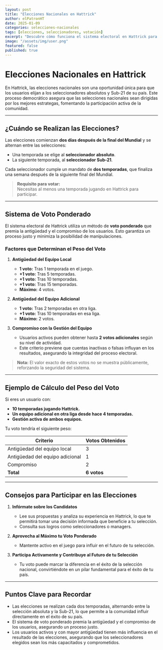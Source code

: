 ```yaml
---
layout: post
title: "Elecciones Nacionales en Hattrick"
author: elPatronHT
date: 2025-01-09
categories: selecciones-nacionales
tags: [elecciones, seleccionadores, votación]
excerpt: "Descubre cómo funciona el sistema electoral en Hattrick para elegir a los seleccionadores nacionales, y sé parte del cambio que tu país necesita."
image: "/assets/img/user.png"
featured: false
published: true
---
```


# Elecciones Nacionales en Hattrick

En Hattrick, las elecciones nacionales son una oportunidad única para que los usuarios elijan a los seleccionadores absolutos y Sub-21 de su país. Este proceso democrático asegura que las selecciones nacionales sean dirigidas por los mejores estrategas, fomentando la participación activa de la comunidad.

---

## ¿Cuándo se Realizan las Elecciones?

Las elecciones comienzan **dos días después de la final del Mundial** y se alternan entre las selecciones:

- Una temporada se elige al **seleccionador absoluto**.
- La siguiente temporada, al **seleccionador Sub-21**.

Cada seleccionador cumple un mandato de **dos temporadas**, que finaliza una semana después de la siguiente final del Mundial.

> **Requisito para votar:**  
> Necesitas al menos una temporada jugando en Hattrick para participar.

---

## Sistema de Voto Ponderado

El sistema electoral de Hattrick utiliza un método de **voto ponderado** que premia la antigüedad y el compromiso de los usuarios. Esto garantiza un proceso justo y minimiza la posibilidad de manipulaciones.

### Factores que Determinan el Peso del Voto

1. **Antigüedad del Equipo Local**

   - **1 voto:** Tras 1 temporada en el juego.
   - **+1 voto:** Tras 5 temporadas.
   - **+1 voto:** Tras 10 temporadas.
   - **+1 voto:** Tras 15 temporadas.
   - **Máximo:** 4 votos.

2. **Antigüedad del Equipo Adicional**

   - **1 voto:** Tras 2 temporadas en otra liga.
   - **+1 voto:** Tras 10 temporadas en esa liga.
   - **Máximo:** 2 votos.

3. **Compromiso con la Gestión del Equipo**
   - Usuarios activos pueden obtener hasta **2 votos adicionales** según su nivel de actividad.
   - Este criterio previene que cuentas inactivas o falsas influyan en los resultados, asegurando la integridad del proceso electoral.

> **Nota:** El valor exacto de estos votos no se muestra públicamente, reforzando la seguridad del sistema.

---

## Ejemplo de Cálculo del Peso del Voto

Si eres un usuario con:

- **10 temporadas jugando Hattrick.**
- **Un equipo adicional en otra liga desde hace 4 temporadas.**
- **Gestión activa de ambos equipos.**

Tu voto tendría el siguiente peso:

| **Criterio**                    | **Votos Obtenidos** |
| ------------------------------- | ------------------- |
| Antigüedad del equipo local     | 3                   |
| Antigüedad del equipo adicional | 1                   |
| Compromiso                      | 2                   |
| **Total**                       | **6 votos**         |

---

## Consejos para Participar en las Elecciones

1. **Infórmate sobre los Candidatos**

   - Lee sus propuestas y analiza su experiencia en Hattrick, lo que te permitirá tomar una decisión informada que beneficie a tu selección.
   - Consulta sus logros como seleccionadores o managers.

2. **Aprovecha al Máximo tu Voto Ponderado**

   - Mantente activo en el juego para influir en el futuro de tu selección.

3. **Participa Activamente y Contribuye al Futuro de tu Selección**
   - Tu voto puede marcar la diferencia en el éxito de la selección nacional, convirtiéndote en un pilar fundamental para el éxito de tu país.

---

## Puntos Clave para Recordar

- Las elecciones se realizan cada dos temporadas, alternando entre la selección absoluta y la Sub-21, lo que permite a la comunidad influir directamente en el éxito de su país.
- El sistema de voto ponderado premia la antigüedad y el compromiso de los usuarios, asegurando un proceso justo.
- Los usuarios activos y con mayor antigüedad tienen más influencia en el resultado de las elecciones, asegurando que los seleccionadores elegidos sean los más capacitados y comprometidos.
